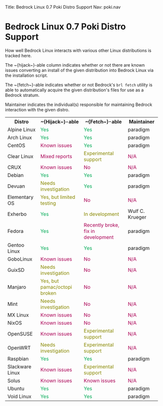 Title: Bedrock Linux 0.7 Poki Distro Support
Nav: poki.nav

Bedrock Linux 0.7 Poki Distro Support
=====================================

How well Bedrock Linux interacts with various other Linux distributions is tracked here.

The ~{hijack~}-able column indicates whether or not there are known issues converting an install of the given distribution into Bedrock Linux via the installation script.

The ~{fetch~}-able indicates whether or not Bedrock's `brl fetch` utility is able to automatically acquire the given distribution's files for use as a Bedrock stratum.

Maintainer indicates the individual(s) responsible for maintaining Bedrock interaction with the given distro.

<table>
<tr>
<th>Distro</th>
<th>~{Hijack~}-able</th>
<th>~{Fetch~}-able</th>
<th>Maintainer</th>
</tr>
<tr>
<td>Alpine Linux</td>
<td><span style="color:#00aa55">Yes</span></td>
<td><span style="color:#00aa55">Yes</span></td>
<td>paradigm</td>
</tr>
<tr>
<td>Arch Linux</td>
<td><span style="color:#00aa55">Yes</span></td>
<td><span style="color:#00aa55">Yes</span></td>
<td>paradigm</td>
</tr>
<tr>
<td>CentOS</td>
<td><span style="color:#aa0055">Known issues</span></td>
<td><span style="color:#00aa55">Yes</span></td>
<td>paradigm</td>
</tr>
<tr>
<td>Clear Linux</td>
<td><span style="color:#aa0055">Mixed reports</span></td>
<td><span style="color:#888800">Experimental support</span></td>
<td><span style="color:#aa0055">N/A</span></td>
</tr>
<tr>
<td>CRUX</td>
<td><span style="color:#aa0055">Known issues</span></td>
<td><span style="color:#aa0055">No</span></td>
<td><span style="color:#aa0055">N/A</span></td>
</tr>
<tr>
<td>Debian</td>
<td><span style="color:#00aa55">Yes</span></td>
<td><span style="color:#00aa55">Yes</span></td>
<td>paradigm</td>
</tr>
<tr>
<td>Devuan</td>
<td><span style="color:#888800">Needs investigation</span></td>
<td><span style="color:#00aa55">Yes</span></td>
<td>paradigm</td>
</tr>
<tr>
<td>Elementary OS</td>
<td><span style="color:#888800">Yes, but limited testing</span></td>
<td><span style="color:#aa0055">No</span></td>
<td><span style="color:#aa0055">N/A</span></td>
</tr>
<tr>
<td>Exherbo</td>
<td><span style="color:#00aa55">Yes</span></td>
<td><span style="color:#888800">In development</span></td>
<td>Wulf C. Krueger</td>
</tr>
<tr>
<td>Fedora</td>
<td><span style="color:#00aa55">Yes</span></td>
<td><span style="color:#aa0055">Recently broke, fix in development</span></td>
<td>paradigm</td>
</tr>
<tr>
<td>Gentoo Linux</td>
<td><span style="color:#00aa55">Yes</span></td>
<td><span style="color:#00aa55">Yes</span></td>
<td>paradigm</td>
</tr>
<tr>
<td>GoboLinux</td>
<td><span style="color:#aa0055">Known issues</span></td>
<td><span style="color:#aa0055">No</span></td>
<td><span style="color:#aa0055">N/A</span></td>
</tr>
<tr>
<td>GuixSD</td>
<td><span style="color:#888800">Needs investigation</span></td>
<td><span style="color:#aa0055">No</span></td>
<td><span style="color:#aa0055">N/A</span></td>
</tr>
<tr>
<td>Manjaro</td>
<td><span style="color:#888800">Yes, but pamac/octopi broken</span></td>
<td><span style="color:#aa0055">No</span></td>
<td><span style="color:#aa0055">N/A</span></td>
</tr>
<tr>
<td>Mint</td>
<td><span style="color:#888800">Needs investigation</span></td>
<td><span style="color:#aa0055">No</span></td>
<td><span style="color:#aa0055">N/A</span></td>
</tr>
<tr>
<td>MX Linux</td>
<td><span style="color:#aa0055">Known issues</span></td>
<td><span style="color:#aa0055">No</span></td>
<td><span style="color:#aa0055">N/A</span></td>
</tr>
<tr>
<td>NixOS</td>
<td><span style="color:#aa0055">Known issues</span></td>
<td><span style="color:#aa0055">No</span></td>
<td><span style="color:#aa0055">N/A</span></td>
</tr>
<tr>
<td>OpenSUSE</td>
<td><span style="color:#aa0055">Known issues</span></td>
<td><span style="color:#888800">Experimental support</span></td>
<td><span style="color:#aa0055">N/A</span></td>
</tr>
<tr>
<td>OpenWRT</td>
<td><span style="color:#888800">Needs investigation</span></td>
<td><span style="color:#888800">Experimental support</span></td>
<td><span style="color:#aa0055">N/A</span></td>
</tr>
<tr>
<td>Raspbian</td>
<td><span style="color:#00aa55">Yes</span></td>
<td><span style="color:#00aa55">Yes</span></td>
<td>paradigm</td>
</tr>
<td>Slackware Linux</td>
<td><span style="color:#aa0055">Known issues</span></td>
<td><span style="color:#888800">Experimental support</span></td>
<td><span style="color:#aa0055">N/A</span></td>
</tr>
<td>Solus</td>
<td><span style="color:#aa0055">Known issues</span></td>
<td><span style="color:#aa0055">Known issues</span></td>
<td><span style="color:#aa0055">N/A</span></td>
</tr>
<td>Ubuntu</td>
<td><span style="color:#00aa55">Yes</span></td>
<td><span style="color:#00aa55">Yes</span></td>
<td>paradigm</td>
</tr>
<tr>
<td>Void Linux</td>
<td><span style="color:#00aa55">Yes</span></td>
<td><span style="color:#00aa55">Yes</span></td>
<td>paradigm</td>
</tr>
</table>
